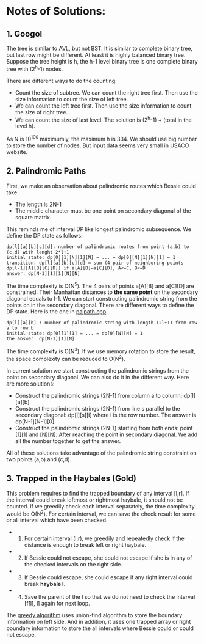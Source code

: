 # Notes of Solutions:

## 1. Googol

The tree is similar to AVL, but not BST.  It is similar to complete binary tree, but last row might be different.  At least it is highly balanced binary tree. Suppose the tree height is h, the h-1 level binary tree is one complete binary tree with (2<sup>h</sup>-1) nodes.  

There are different ways to do the counting:
- Count the size of subtree.  We can count the right tree first.  Then use the size information to count the size of left tree.
- We can count the left tree first.  Then use the size information to count the size of right tree.
- We can count the size of last level.  The solution is (2<sup>h</sup>-1) + (total in the level h).

As N is 10<sup>100</sup> maximumly, the maximum h is 334.  We should use big number to store the number of nodes.  But input data seems very small in USACO website.


## 2. Palindromic Paths

First, we make an observation about palindromic routes which Bessie could take.
- The length is 2N-1
- The middle character must be one point on secondary diagonal of the square matrix.

This reminds me of interval DP like longest palindromic subsequence.  We define the DP state as follows:

    dp[l][a][b][c][d]: number of palindromic routes from point (a,b) to (c,d) with lenght 2*l+1
    initial state: dp[0][1][N][1][N] = ... = dp[0][N][1][N][1] = 1
    transition: dp[l][a][b][c][d] = sum (4 pair of neighboring points dp[l-1][A][B][C][D]) if a[A][B]=a[C][D], A<=C, B<=D
    answer: dp[N-1][1][1][N][N]

The time complexity is O(N<sup>5</sup>).  The 4 pairs of points a[A][B] and a[C][D] are constrained.  Their Manhattan distances to **the same point** on the secondary diagonal equals to l-1.  We can start constructing palindromic string from the points on in the secondary diagonal.  There are different ways to define the DP state.  Here is the one in [palpath.cpp](palpath.cpp).

    dp[l][a][b] : number of palindromic string with length (2l+1) from row a to row b
    initial state: dp[0][1][1] = ... = dp[0][N][N] = 1
    the answer: dp[N-1][1][N]

The time complexity is O(N<sup>3</sup>).  If we use memory rotation to store the result, the space complexity can be reduced to O(N<sup>2</sup>).

In current solution we start constructing the palindromic strings from the point on secondary diagonal.  We can also do it in the different way.  Here are more solutions:
- Construct the palindromic strings (2N-1) from column a to column: dp[l][a][b].
- Construct the palindromic strings (2N-1) from line s parallel to the secondary diagonal: dp[l][s][i] where i is the row number.  The answer is dp[N-1][N-1][0].
- Construct the palindromic strings (2N-1) starting from both ends: point [1][1] and [N][N].  After reaching the point in secondary diagonal.  We add all the number together to get the answer.

All of these solutions take advantage of the palindromic string constraint on two points (a,b) and (c,d).

## 3. Trapped in the Haybales (Gold)

This problem requires to find the trapped boundary of any interval [l,r].  If the interval could break leftmost or rightmost haybale, it should not be counted.  If we greedily check each interval separately, the time complexity would be O(N<sup>2</sup>).  For certain interval, we can save the check result for some or all interval which have been checked. 
- 1. For certain interval (l,r), we greedily and repeatedly check if the distance is enough to break left or right haybale.
- 2. If Bessie could not escape, she could not escape if she is in any of the checked intervals on the right side.
- 3. If Bessie could escape, she could escape if any right interval could break **haybale l**.
- 4. Save the parent of the l so that we do not need to check the interval [f[l], l] again for next loop. 

The [greedy algorithm](trapped.cpp) uses union-find algorithm to store the boundary information on left side.  And in addition, it uses one trapped array or right boundary information to store the all intervals where Bessie could or could not escape.


